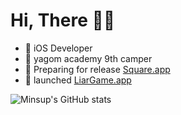 # Hi, There 👋🏻

- 🌱 iOS Developer
- 🐻 yagom academy 9th camper
- 📱 Preparing for release [Square.app](https://github.com/agilestarskim/Square)
- 📱 launched [LiarGame.app](https://github.com/agilestarskim/LiarGame)

![Minsup's GitHub stats](https://github-readme-stats.vercel.app/api?username=agilestarskim&theme=great-gatsby&show_icons=true)

